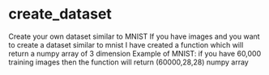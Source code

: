 # create_dataset
Create your own dataset similar to MNIST
If you have images and you want to create a dataset similar to mnist
I have created a function which will return a numpy array of 3 dimension
Example of MNIST:
  if you have 60,000 training images
  then the function will return (60000,28,28) numpy array
